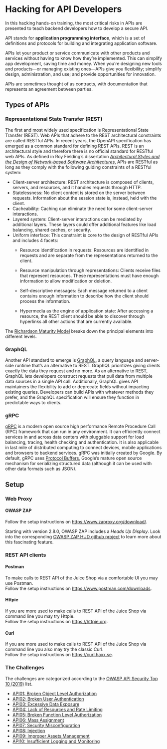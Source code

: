 # Hacking for API Developers

In this hacking hands-on training, the most critical risks in APIs are presented to teach backend developers how to develop a secure API.  

API stands for **application programming interface**, which is a set of definitions and protocols for building and integrating application software.

APIs let your product or service communicate with other products and services without having to know how they’re implemented. This can simplify app development, saving time and money. When you’re designing new tools and products—or managing existing ones—APIs give you flexibility; simplify design, administration, and use; and provide opportunities for innovation.

APIs are sometimes thought of as contracts, with documentation that represents an agreement between parties.

## Types of APIs

### Representational State Transfer (REST)

The first and most widely used specification is Representational State Transfer (REST). Web APIs that adhere to the REST architectural constraints are called RESTful APIs. In recent years, the OpenAPI specification has emerged as a common standard for defining REST APIs. REST is an architectural style and therefore there is no official standard for RESTful web APIs. As defined in Roy Fielding’s dissertation [*Architectural Styles and the Design of Network-based Software Architectures*](https://www.ics.uci.edu/~fielding/pubs/dissertation/rest_arch_style.htm), APIs are RESTful as long as they comply with the following guiding constraints of a RESTful system:

* Client-server architecture: REST architecture is composed of clients, servers, and resources, and it handles requests through HTTP.
* Statelessness: No client content is stored on the server between requests. Information about the session state is, instead, held with the client.
* Cacheability: Caching can eliminate the need for some client-server interactions.
* Layered system: Client-server interactions can be mediated by additional layers. These layers could offer additional features like load balancing, shared caches, or security.
* Uniform interface: This constraint is core to the design of RESTful APIs and includes 4 facets:
   * Resource identification in requests: Resources are identified in requests and are separate from the representations returned to the client.

   * Resource manipulation through representations: Clients receive files that represent resources. These representations must have enough information to allow modification or deletion.

   * Self-descriptive messages: Each message returned to a client contains enough information to describe how the client should process the information.

   * Hypermedia as the engine of application state: After accessing a resource, the REST client should be able to discover through hyperlinks all other actions that are currently available.

The [Richardson Maturity Model](https://martinfowler.com/articles/richardsonMaturityModel.html) breaks down the principal elements into different levels.

### GraphQL

Another API standard to emerge is [GraphQL](https://graphql.org/), a query language and server-side runtime that’s an alternative to REST. GraphQL prioritizes giving clients exactly the data they request and no more. As an alternative to REST, GraphQL lets developers construct requests that pull data from multiple data sources in a single API call.
Additionally, GraphQL gives API maintainers the flexibility to add or deprecate fields without impacting existing queries. Developers can build APIs with whatever methods they prefer, and the GraphQL specification will ensure they function in predictable ways to clients.

### gRPC

[gRPC](https://grpc.io/) is a modern open source high performance Remote Procedure Call (RPC) framework that can run in any environment. It can efficiently connect services in and across data centers with pluggable support for load balancing, tracing, health checking and authentication. It is also applicable in last mile of distributed computing to connect devices, mobile applications and browsers to backend services. gRPC was initially created by Google.
By default, gRPC uses [Protocol Buffers](https://developers.google.com/protocol-buffers/docs/overview), Google’s mature open source mechanism for serializing structured data (although it can be used with other data formats such as JSON).

## Setup


### Web Proxy

#### OWASP ZAP

Follow the setup instructions on https://www.zaproxy.org/download/.  

Starting with version 2.8.0, OWASP ZAP includes a _Heads Up Display_. Look into the
corresponding [OWASP ZAP HUD github project](https://github.com/zaproxy/zap-hud) to learn more about this fascinating feature.

### REST API clients

#### Postman

To make calls to REST API of the Juice Shop via a comfortable UI you may use Postman.  
Follow the setup instructions on https://www.postman.com/downloads.

#### Httpie

If you are more used to make calls to REST API of the Juice Shop via command line you may try Httpie.  
Follow the setup instructions on https://httpie.org.

#### Curl

If you are more used to make calls to REST API of the Juice Shop via command line you also may try the classic Curl.  
Follow the setup instructions on https://curl.haxx.se.

### The Challenges

The challenges are categorized according to the [OWASP API Security Top 10 (2019)](https://github.com/OWASP/API-Security) list.

* [API01: Broken Object Level Authorization](API01-Broken-Object-Level-Authorization/README.md)
* [API02: Broken User Authentication](API02-Broken-User-Authentication/README.md)
* [API03: Excessive Data Exposure](API03-Excessive-Data-Exposure/README.md)
* [API04: Lack of Resources and Rate Limiting](API04-Lack-of-Resources-and-Rate-Limiting/README.md)
* [API05: Broken Function Level Authorization](API05-Broken-Function-Level-Authorization/README.md)
* [API06: Mass Assignment](API06-Mass-Assignment/README.md)
* [API07: Security Misconfiguration](API07-Security-Misconfiguration/README.md)
* [API08: Injection](API08-Injection/README.md)
* [API09: Improper Assets Management](API09-Improper-Assets-Management/README.md)
* [API10: Insufficient Logging and Monitoring](API10-Insufficient-Logging-and-Monitoring/README.md)
